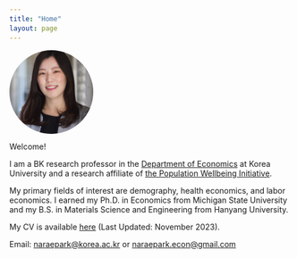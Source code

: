 ```yaml
---
title: "Home"
layout: page
---
```



<div style="text-align: left; width: 150px; height: 150px; overflow: hidden; border-radius: 50%;">
  <img src="/assets/photos/naraepark_.jpeg" alt="profile" style="object-fit: cover; width: 100%; height: 100%;">
</div>

Welcome! 

I am a BK research professor in the [Department of Economics](http://econ.korea.ac.kr/econ/) at Korea University and a research affiliate of [the Population Wellbeing Initiative](https://sites.utexas.edu/pwi/). 

My primary fields of interest are demography, health economics, and labor economics. I earned my Ph.D. in Economics from Michigan State University and my B.S. in Materials Science and Engineering from Hanyang University. 

My CV is available [here](assets/cv/cv_parkn.pdf) (Last Updated: November 2023).

Email: [naraepark@korea.ac.kr](mailto:naraepark@korea.ac.kr) or [naraepark.econ@gmail.com](mailto:naraepark.econ@gmail.com)
